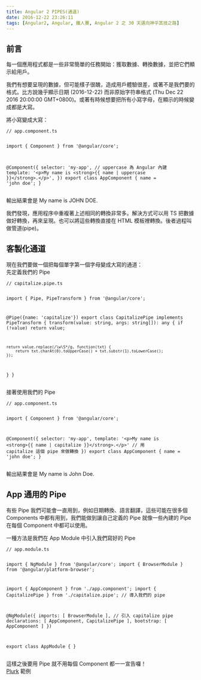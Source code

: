 ```yaml
---
title: Angular 2 PIPES(通道)
date: 2016-12-22 23:26:11
tags: [Angular2, Angular, 鐵人賽, Angular 2 之 30 天邁向神乎其技之路]
---
```

<h2>&#x524D;&#x8A00;</h2>
<p>&#x6BCF;&#x4E00;&#x500B;&#x61C9;&#x7528;&#x7A0B;&#x5F0F;&#x90FD;&#x662F;&#x4E00;&#x4E9B;&#x975E;&#x5E38;&#x7C21;&#x55AE;&#x7684;&#x4EFB;&#x52D9;&#x958B;&#x59CB;&#xFF1A;&#x7372;&#x53D6;&#x6578;&#x64DA;&#x3001;&#x8F49;&#x63DB;&#x6578;&#x64DA;&#xFF0C;&#x4E26;&#x628A;&#x5B83;&#x5011;&#x986F;&#x793A;&#x7D66;&#x7528;&#x6236;&#x3002;</p>
<p>&#x6211;&#x5011;&#x6709;&#x60F3;&#x8981;&#x5448;&#x73FE;&#x7684;&#x6578;&#x64DA;&#xFF0C;&#x4F46;&#x53EF;&#x80FD;&#x6A23;&#x5B50;&#x5F88;&#x919C;&#xFF0C;&#x9020;&#x6210;&#x7528;&#x6236;&#x9AD4;&#x9A57;&#x5F88;&#x5DEE;&#xFF0C;&#x6216;&#x8457;&#x4E0D;&#x662F;&#x6211;&#x5011;&#x8981;&#x7684;&#x683C;&#x5F0F;&#x3002;&#x6BD4;&#x65B9;&#x8AAA;&#x5E7E;&#x4E4E;&#x986F;&#x793A;&#x65E5;&#x671F; (2016-12-22) &#x800C;&#x975E;&#x539F;&#x59CB;&#x5B57;&#x7B26;&#x4E32;&#x683C;&#x5F0F; (Thu Dec 22 2016 20:00:00 GMT+0800)&#x3002;&#x6216;&#x8457;&#x6709;&#x6642;&#x5019;&#x60F3;&#x8981;&#x628A;&#x6240;&#x6709;&#x5C0F;&#x5BEB;&#x5B57;&#x6BCD;&#xFF0C;&#x5728;&#x986F;&#x793A;&#x7684;&#x6642;&#x5019;&#x8B8A;&#x6210;&#x90FD;&#x662F;&#x5927;&#x5BEB;&#x3002;</p>
<p>&#x5C07;&#x5C0F;&#x5BEB;&#x8B8A;&#x6210;&#x5927;&#x5BEB;&#xFF1A;</p>
<pre><code>// app.component.ts

import { Component } from &apos;@angular/core&apos;;

@Component({
  selector: &apos;my-app&apos;,
  // uppercase &#x70BA; Angular &#x5167;&#x5EFA;
  template: &apos;&lt;p&gt;My name is &lt;strong&gt;{{ name | uppercase }}&lt;/strong&gt;.&lt;/p&gt;&apos;,
})
export class AppComponent {
  name = &apos;john doe&apos;;
}
</code></pre>
<p>&#x8F38;&#x51FA;&#x7D50;&#x679C;&#x6703;&#x662F; My name is JOHN DOE.</p>
<p>&#x6211;&#x5011;&#x767C;&#x73FE;&#xFF0C;&#x61C9;&#x7528;&#x7A0B;&#x5E8F;&#x4E2D;&#x91CD;&#x8907;&#x8457;&#x4E0A;&#x8FF0;&#x76F8;&#x540C;&#x7684;&#x8F49;&#x63DB;&#x975E;&#x5E38;&#x591A;&#x3002;&#x89E3;&#x6C7A;&#x65B9;&#x5F0F;&#x53EF;&#x4EE5;&#x7528; TS &#x628A;&#x6578;&#x64DA;&#x505A;&#x597D;&#x8F49;&#x63DB;&#xFF0C;&#x518D;&#x4F86;&#x5448;&#x73FE;&#x3002;&#x4E5F;&#x53EF;&#x4EE5;&#x5C07;&#x9019;&#x4E9B;&#x8F49;&#x63DB;&#x76F4;&#x63A5;&#x5728; HTML &#x6A21;&#x677F;&#x88E1;&#x8F49;&#x63DB;&#x3002;&#x5F8C;&#x8005;&#x904E;&#x7A0B;&#x53EB;&#x505A;&#x7BA1;&#x9053;(pipe)&#x3002;</p>
<h2>&#x5BA2;&#x88FD;&#x5316;&#x901A;&#x9053;</h2>
<p>&#x73FE;&#x5728;&#x6211;&#x5011;&#x8981;&#x505A;&#x4E00;&#x500B;&#x628A;&#x6BCF;&#x500B;&#x55AE;&#x5B57;&#x7B2C;&#x4E00;&#x500B;&#x5B57;&#x6BCD;&#x8B8A;&#x6210;&#x5927;&#x5BEB;&#x7684;&#x901A;&#x9053;&#xFF1A;<br>
&#x5148;&#x5B9A;&#x7FA9;&#x6211;&#x5011;&#x7684; Pipe</p>
<pre><code>// capitalize.pipe.ts

import { Pipe, PipeTransform } from &apos;@angular/core&apos;;

@Pipe({name: &apos;capitalize&apos;})
export class CapitalizePipe implements PipeTransform {
  transform(value: string, args: string[]): any {
    if (!value) return value;

    return value.replace(/\w\S*/g, function(txt) {
        return txt.charAt(0).toUpperCase() + txt.substr(1).toLowerCase();
    });
  }
}
</code></pre>
<p>&#x63A5;&#x8457;&#x4F7F;&#x7528;&#x6211;&#x5011;&#x7684; Pipe</p>
<pre><code>// app.component.ts

import { Component } from &apos;@angular/core&apos;;

@Component({
  selector: &apos;my-app&apos;,
  template: &apos;&lt;p&gt;My name is &lt;strong&gt;{{ name | capitalize }}&lt;/strong&gt;.&lt;/p&gt;&apos;
  // &#x7528; capitalize &#x9019;&#x500B; pipe &#x4F86;&#x505A;&#x8F49;&#x63DB;
})
export class AppComponent {
  name = &apos;john doe&apos;;
}
</code></pre>
<p>&#x8F38;&#x51FA;&#x7D50;&#x679C;&#x6703;&#x662F;  My name is John Doe.</p>
<h2>App &#x901A;&#x7528;&#x7684; Pipe</h2>
<p>&#x6709;&#x4E9B; Pipe &#x6211;&#x5011;&#x53EF;&#x80FD;&#x6703;&#x4E00;&#x76F4;&#x7528;&#x5230;&#xFF0C;&#x4F8B;&#x5982;&#x65E5;&#x671F;&#x8F49;&#x63DB;&#x3001;&#x8A9E;&#x8A00;&#x7FFB;&#x8B6F;&#xFF0C;&#x9019;&#x4E9B;&#x53EF;&#x80FD;&#x5728;&#x5F88;&#x591A;&#x500B; Components &#x4E2D;&#x90FD;&#x6709;&#x7528;&#x5230;&#xFF0C;&#x6211;&#x5011;&#x80FD;&#x505A;&#x5230;&#x8B93;&#x81EA;&#x5DF1;&#x5B9A;&#x7FA9;&#x7684; Pipe &#x5C31;&#x50CF;&#x4E00;&#x4E9B;&#x5167;&#x5EFA;&#x7684; Pipe &#x5728;&#x6BCF;&#x500B; Component &#x4E2D;&#x90FD;&#x53EF;&#x4EE5;&#x4F7F;&#x7528;&#x3002;</p>
<p>&#x4E00;&#x7A2E;&#x65B9;&#x6CD5;&#x662F;&#x6211;&#x5011;&#x5728; App Module &#x4E2D;&#x5F15;&#x5165;&#x6211;&#x5011;&#x5BEB;&#x597D;&#x7684; Pipe</p>
<pre><code>// app.module.ts

import { NgModule }      from &apos;@angular/core&apos;;
import { BrowserModule } from &apos;@angular/platform-browser&apos;;

import { AppComponent }   from &apos;./app.component&apos;;
import { CapitalizePipe } from &apos;./capitalize.pipe&apos;; // &#x5C0E;&#x5165;&#x6211;&#x5011;&#x7684; pipe

@NgModule({
  imports:      [ BrowserModule ],
  // &#x5F15;&#x5165; capitalize pipe 
  declarations: [ AppComponent, CapitalizePipe ], 
  bootstrap:    [ AppComponent ]
})

export class AppModule { }
</code></pre>
<p>&#x9019;&#x6A23;&#x4E4B;&#x5F8C;&#x8981;&#x7528; Pipe &#x5C31;&#x4E0D;&#x7528;&#x6BCF;&#x500B; Component &#x90FD;&#x4E00;&#x4E00;&#x5BA3;&#x544A;&#x56C9;&#xFF01;<br>
<a href="https://plnkr.co/edit/LVwYDhFXhAbqffs03g9h?p=preview" target="_blank">Plurk</a> &#x7BC4;&#x4F8B;</p>
 <br>
                                                    </div>
                    </div>
                
